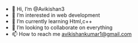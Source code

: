 - 👋 Hi, I’m @Avikishan3
- 👀 I’m interested in web development
- 🌱 I’m currently learning Html,c++
- 💞️ I’m looking to collaborate on everything
- 📫 How to reach me avikishankumar1@gmail.com


